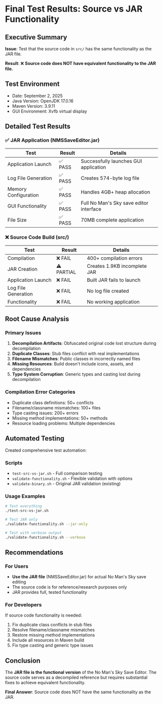 # Final Test Results: Source vs JAR Functionality

## Executive Summary

**Issue**: Test that the source code in `src/` has the same functionality as the JAR file.

**Result**: ❌ **Source code does NOT have equivalent functionality to the JAR file.**

## Test Environment
- Date: September 2, 2025
- Java Version: OpenJDK 17.0.16
- Maven Version: 3.9.11
- GUI Environment: Xvfb virtual display

## Detailed Test Results

### ✅ JAR Application (NMSSaveEditor.jar)
| Test | Result | Details |
|------|--------|---------|
| Application Launch | ✅ PASS | Successfully launches GUI application |
| Log File Generation | ✅ PASS | Creates 574-byte log file |
| Memory Configuration | ✅ PASS | Handles 4GB+ heap allocation |
| GUI Functionality | ✅ PASS | Full No Man's Sky save editor interface |
| File Size | ✅ PASS | 70MB complete application |

### ❌ Source Code Build (src/)
| Test | Result | Details |
|------|--------|---------|
| Compilation | ❌ FAIL | 400+ compilation errors |
| JAR Creation | ⚠️ PARTIAL | Creates 1.9KB incomplete JAR |
| Application Launch | ❌ FAIL | Built JAR fails to launch |
| Log File Generation | ❌ FAIL | No log file created |
| Functionality | ❌ FAIL | No working application |

## Root Cause Analysis

### Primary Issues
1. **Decompilation Artifacts**: Obfuscated original code lost structure during decompilation
2. **Duplicate Classes**: Stub files conflict with real implementations
3. **Filename Mismatches**: Public classes in incorrectly named files
4. **Missing Resources**: Build doesn't include icons, assets, and dependencies
5. **Type System Corruption**: Generic types and casting lost during decompilation

### Compilation Error Categories
- Duplicate class definitions: 50+ conflicts
- Filename/classname mismatches: 100+ files
- Type casting issues: 200+ errors  
- Missing method implementations: 50+ methods
- Resource loading problems: Multiple dependencies

## Automated Testing

Created comprehensive test automation:

### Scripts
- `test-src-vs-jar.sh` - Full comparison testing
- `validate-functionality.sh` - Flexible validation with options
- `validate-binary.sh` - Original JAR validation (existing)

### Usage Examples
```bash
# Test everything
./test-src-vs-jar.sh

# Test JAR only
./validate-functionality.sh --jar-only

# Test with verbose output
./validate-functionality.sh --verbose
```

## Recommendations

### For Users
- **Use the JAR file** (NMSSaveEditor.jar) for actual No Man's Sky save editing
- The source code is for reference/research purposes only
- JAR provides full, tested functionality

### For Developers
If source code functionality is needed:
1. Fix duplicate class conflicts in stub files
2. Resolve filename/classname mismatches
3. Restore missing method implementations
4. Include all resources in Maven build
5. Fix type casting and generic type issues

## Conclusion

The **JAR file is the functional version** of the No Man's Sky Save Editor. The source code serves as a decompiled reference but requires substantial fixes to achieve equivalent functionality.

**Final Answer**: Source code does NOT have the same functionality as the JAR.